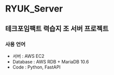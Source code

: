 # RYUK_Server

## 테크포임팩트 력습지 조 서버 프로젝트
### 사용 언어
+ 서버 : AWS EC2
+ Database : AWS RDB + MariaDB 10.6
+ Code : Python, FastAPI



